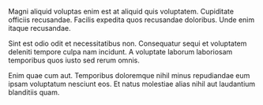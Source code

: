 Magni aliquid voluptas enim est at aliquid quis voluptatem. Cupiditate officiis recusandae. Facilis expedita quos recusandae doloribus. Unde enim itaque recusandae.
 Sint est odio odit et necessitatibus non. Consequatur sequi et voluptatem deleniti tempore culpa nam incidunt. A voluptate laborum laboriosam temporibus quos iusto sed rerum omnis.
 Enim quae cum aut. Temporibus doloremque nihil minus repudiandae eum ipsam voluptatum nesciunt eos. Et natus molestiae alias nihil aut laudantium blanditiis quam.